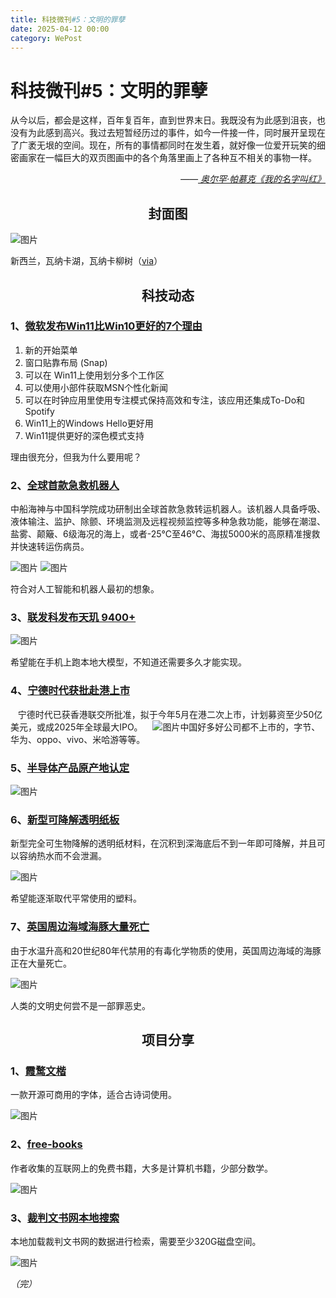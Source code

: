 ```yaml
---
title: 科技微刊#5：文明的罪孽
date: 2025-04-12 00:00
category: WePost
---
```

# 科技微刊#5：文明的罪孽
<!--Yusuol-->
从今以后，都会是这样，百年复百年，直到世界末日。我既没有为此感到沮丧，也没有为此感到高兴。我过去短暂经历过的事件，如今一件接一件，同时展开呈现在了广袤无垠的空间。现在，所有的事情都同时在发生着，就好像一位爱开玩笑的细密画家在一幅巨大的双页图画中的各个角落里画上了各种互不相关的事物一样。
<div style="text-align: right; font-style: italic;">
  ——<a href="https://m.douban.com/book/subject/1851385/">
    奥尔罕·帕慕克《我的名字叫红》
  </a>
</div>
<!--Yusuol-->

<h2 align="center">封面图</h2>

![图片](https://techdaily.oss-cn-shanghai.aliyuncs.com/5/50.jpg)

新西兰，瓦纳卡湖，瓦纳卡柳树（[via](https://www.outdoorphotographer.com/tips-techniques/nature-landscapes/take-better-sunset-photographs/)）

<h2 align="center">科技动态</h2>

### 1、[**微软发布Win11比Win10更好的7个理由**](https://www.landiannews.com/archives/108736.html?utm_sources=ourl)

1. 新的开始菜单
2. 窗口贴靠布局 (Snap)
3. 可以在 Win11上使用划分多个工作区
4. 可以使用小部件获取MSN个性化新闻
5. 可以在时钟应用里使用专注模式保持高效和专注，该应用还集成To-Do和Spotify
6. Win11上的Windows Hello更好用
7. Win11提供更好的深色模式支持

理由很充分，但我为什么要用呢？

### 2、[**全球首款急救机器人**](https://www.stdaily.com/web/gdxw/2025-03/26/content_315217.html)

中船海神与中国科学院成功研制出全球首款急救转运机器人。该机器人具备呼吸、液体输注、监护、除颤、环境监测及远程视频监控等多种急救功能，能够在潮湿、盐雾、颠簸、6级海况的海上，或者-25°C至46°C、海拔5000米的高原精准搜救并快速转运伤病员。


![图片](https://techdaily.oss-cn-shanghai.aliyuncs.com/5/53.jpg)
![图片](https://techdaily.oss-cn-shanghai.aliyuncs.com/5/54.jpg)

符合对人工智能和机器人最初的想象。

### 3、[**联发科发布天玑 9400+**](https://mp.weixin.qq.com/s/Gb6kvlhHWUpt-ttxo2pvOg)

![图片](https://techdaily.oss-cn-shanghai.aliyuncs.com/5/55.jpg)

希望能在手机上跑本地大模型，不知道还需要多久才能实现。

### 4、[**宁德时代获批赴港上市**](https://www.bloomberg.com/news/articles/2025-04-10/china-ev-battery-maker-catl-gets-approval-for-hk-listing-ifr)

   宁德时代已获香港联交所批准，拟于今年5月在港二次上市，计划募资至少50亿美元，或成2025年全球最大IPO。
   ![图片](https://techdaily.oss-cn-shanghai.aliyuncs.com/5/52.jpg)中国好多好公司都不上市的，字节、华为、oppo、vivo、米哈游等等。

### 5、[**半导体产品原产地认定**](https://m.cnfin.com/wx/share?url=//m.cnfin.com/gs-lb//zixun/20250411/4215694_1.html)

![图片](https://techdaily.oss-cn-shanghai.aliyuncs.com/5/56.jpg)

### 6、[**新型可降解透明纸板**](https://www.science.org/doi/10.1126/sciadv.ads2426?utm_campaign=ScienceAdvances&utm_medium=ownedSocial&utm_source=twitter)

新型完全可生物降解的透明纸材料，在沉积到深海底后不到一年即可降解，并且可以容纳热水而不会泄漏。

![图片](https://techdaily.oss-cn-shanghai.aliyuncs.com/5/57.jpg)

希望能逐渐取代平常使用的塑料。

### 7、[**英国周边海域海豚大量死亡**](https://www.newscientist.com/article/2476080-dolphins-are-dying-from-toxic-chemicals-banned-since-the-1980s/?utm_term=Autofeed&utm_campaign=echobox&utm_medium=social&utm_source=Twitter#Echobox=1744378572)

由于水温升高和20世纪80年代禁用的有毒化学物质的使用，英国周边海域的海豚正在大量死亡。

![图片](https://techdaily.oss-cn-shanghai.aliyuncs.com/5/58.jpg)

人类的文明史何尝不是一部罪恶史。

<h2 align="center">项目分享</h2>

### 1、[**霞鹜文楷**](https://lxgw.github.io/2021/01/28/Klee-Simpchin/)

一款开源可商用的字体，适合古诗词使用。

![图片](https://techdaily.oss-cn-shanghai.aliyuncs.com/5/59.jpg)

### 2、[**free-books**](https://github.com/ruanyf/free-books)

作者收集的互联网上的免费书籍，大多是计算机书籍，少部分数学。

![图片](https://techdaily.oss-cn-shanghai.aliyuncs.com/5/510.jpg)

### 3、[**裁判文书网本地搜索**](https://github.com/cncases/cases_)

本地加载裁判文书网的数据进行检索，需要至少320G磁盘空间。

![图片](https://techdaily.oss-cn-shanghai.aliyuncs.com/5/511.jpg)

_（完）_